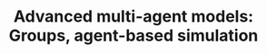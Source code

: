 ---
layout: chapter
title: "Advanced multi-agent models: Groups, agent-based simulation"
description: Robert's chapter?
status: stub
---